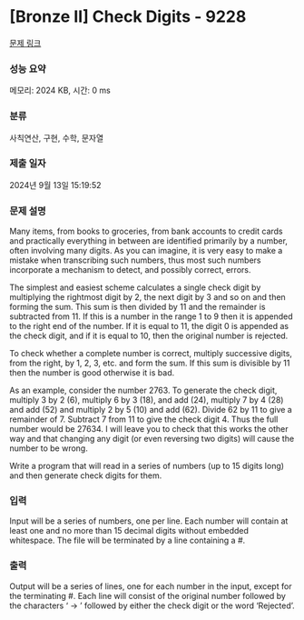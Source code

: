 # [Bronze II] Check Digits - 9228 

[문제 링크](https://www.acmicpc.net/problem/9228) 

### 성능 요약

메모리: 2024 KB, 시간: 0 ms

### 분류

사칙연산, 구현, 수학, 문자열

### 제출 일자

2024년 9월 13일 15:19:52

### 문제 설명

<p>Many items, from books to groceries, from bank accounts to credit cards and practically everything in between are identified primarily by a number, often involving many digits. As you can imagine, it is very easy to make a mistake when transcribing such numbers, thus most such numbers incorporate a mechanism to detect, and possibly correct, errors. </p>

<p>The simplest and easiest scheme calculates a single check digit by multiplying the rightmost digit by 2, the next digit by 3 and so on and then forming the sum. This sum is then divided by 11 and the remainder is subtracted from 11. If this is a number in the range 1 to 9 then it is appended to the right end of the number. If it is equal to 11, the digit 0 is appended as the check digit, and if it is equal to 10, then the original number is rejected.</p>

<p>To check whether a complete number is correct, multiply successive digits, from the right, by 1, 2, 3, etc. and form the sum. If this sum is divisible by 11 then the number is good otherwise it is bad.</p>

<p>As an example, consider the number 2763. To generate the check digit, multiply 3 by 2 (6), multiply 6 by 3 (18), and add (24), multiply 7 by 4 (28) and add (52) and multiply 2 by 5 (10) and add (62). Divide 62 by 11 to give a remainder of 7. Subtract 7 from 11 to give the check digit 4. Thus the full number would be 27634. I will leave you to check that this works the other way and that changing any digit (or even reversing two digits) will cause the number to be wrong.</p>

<p>Write a program that will read in a series of numbers (up to 15 digits long) and then generate check digits for them.</p>

### 입력 

 <p>Input will be a series of numbers, one per line. Each number will contain at least one and no more than 15 decimal digits without embedded whitespace. The file will be terminated by a line containing a #.</p>

### 출력 

 <p>Output will be a series of lines, one for each number in the input, except for the terminating #. Each line will consist of the original number followed by the characters ‘ -> ’ followed by either the check digit or the word ‘Rejected’.</p>

